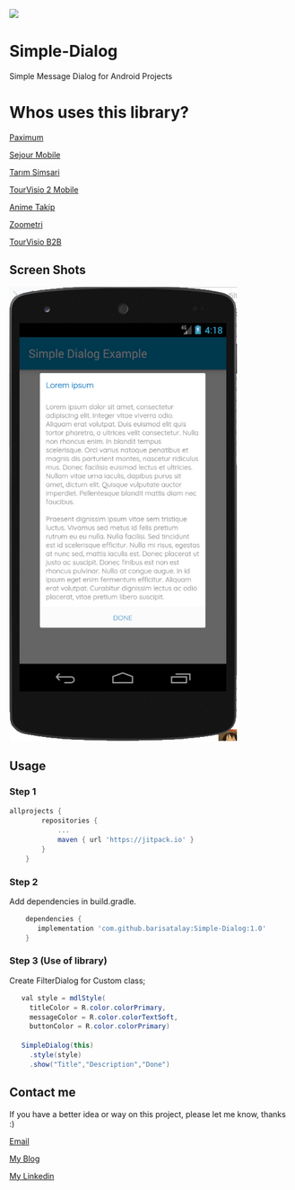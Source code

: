 [![](https://jitpack.io/v/barisatalay/Simple-Dialog.svg)](https://jitpack.io/#barisatalay/Simple-Dialog)

# Simple-Dialog
Simple Message Dialog for Android Projects

# Whos uses this library?
[Paximum](https://play.google.com/store/apps/details?id=com.santsg.paximum)

[Sejour Mobile](https://play.google.com/store/apps/details?id=com.santsg.sejourmobile)

[Tarım Simsari](https://play.google.com/store/apps/details?id=com.tarimsimsari.mobile)

[TourVisio 2 Mobile](https://play.google.com/store/apps/details?id=com.santsg.tv2m)

[Anime Takip](https://play.google.com/store/apps/details?id=com.atalay.animetakipall)

[Zoometri](https://play.google.com/store/apps/details?id=com.zoometri.mobile)

[TourVisio B2B](https://play.google.com/store/apps/details?id=com.santsg.tourvisiob2b)

## Screen Shots

![alt tag](screen/Capture.PNG)

## Usage

### Step 1
```groovy
allprojects {
		repositories {
			...
			maven { url 'https://jitpack.io' }
		}
	}
```

### Step 2

Add dependencies in build.gradle.
```groovy
    dependencies {
       implementation 'com.github.barisatalay:Simple-Dialog:1.0'
    }
```

### Step 3 (Use of library)
Create FilterDialog for Custom class;
```java
   val style = mdlStyle(
     titleColor = R.color.colorPrimary,
     messageColor = R.color.colorTextSoft,
     buttonColor = R.color.colorPrimary)

   SimpleDialog(this)
     .style(style)
     .show("Title","Description","Done")
``` 


## Contact me
 If you have a better idea or way on this project, please let me know, thanks :)

[Email](mailto:b.atalay07@hotmail.com)

[My Blog](http://brsatalay.blogspot.com.tr)

[My Linkedin](http://linkedin.com/in/barisatalay07/)
